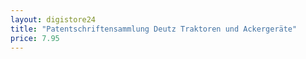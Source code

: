 ```yaml
---
layout: digistore24
title: "Patentschriftensammlung Deutz Traktoren und Ackergeräte"
price: 7.95
---
```

